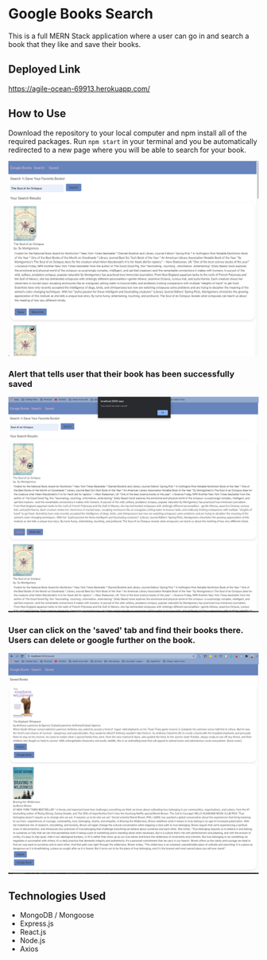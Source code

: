 # Google Books Search 

This is a full MERN Stack application where a user can go in and search a book that they like and save their books. 

## Deployed Link

https://agile-ocean-69913.herokuapp.com/

## How to Use

Download the repository to your local computer and npm install all of the required packages. Run `npm start` in your terminal and you be automatically redirected to a new page where you will be able to search for your book. 

![](img/booksearch.png)

### Alert that tells user that their book has been successfully saved

![](img/saved.png)

### User can click on the 'saved' tab and find their books there. Users can delete or google further on the book. 

![](img/savedbooks.png)

## Technologies Used

- MongoDB / Mongoose
- Express.js 
- React.js
- Node.js
- Axios 
